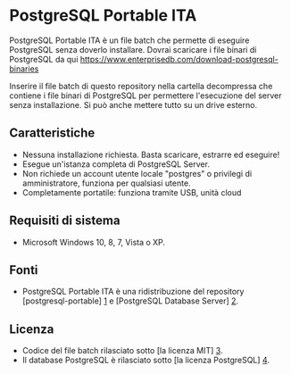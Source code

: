 # PostgreSQL Portable ITA

PostgreSQL Portable ITA è un file batch che permette di eseguire PostgreSQL senza doverlo installare.
Dovrai scaricare i file binari di PostgreSQL da qui https://www.enterprisedb.com/download-postgresql-binaries

Inserire il file batch di questo repository nella cartella decompressa che contiene i file binari di PostgreSQL per permettere l'esecuzione del server senza installazione. 
Si può anche mettere tutto su un drive esterno.

## Caratteristiche
* Nessuna installazione richiesta. Basta scaricare, estrarre ed eseguire!
* Esegue un'istanza completa di PostgreSQL Server.
* Non richiede un account utente locale "postgres" o privilegi di amministratore, funziona per qualsiasi utente.
* Completamente portatile: funziona tramite USB, unità cloud 

## Requisiti di sistema
* Microsoft Windows 10, 8, 7, Vista o XP.

## Fonti
* PostgreSQL Portable ITA è una ridistribuzione del repository [postgresql-portable] [1] e [PostgreSQL Database Server] [2].

## Licenza

* Codice del file batch rilasciato sotto [la licenza MIT] [3].
* Il database PostgreSQL è rilasciato sotto [la licenza PostgreSQL] [4].

[1]: https://garethflowers.dev/postgresql-portable
[2]: https://www.postgresql.org
[3]: https://raw.githubusercontent.com/garethflowers/postgresql-portable/master/LICENSE
[4]: http://www.postgresql.org/about/licence
